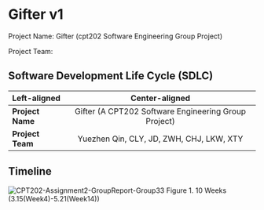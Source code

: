 # Gifter v1
<p> Project Name: Gifter (cpt202 Software Engineering Group Project) </p>
Project Team: 

## Software Development Life Cycle (SDLC)

| Left-aligned | Center-aligned | 
| :---         |     :---:      |       
| **Project Name**   | Gifter (A CPT202 Software Engineering Group Project)    | 
| **Project Team**     | Yuezhen Qin, CLY, JD, ZWH, CHJ, LKW, XTY       | 

 ## Timeline
![CPT202-Assignment2-GroupReport-Group33](https://github.com/YuezhenQin/Gifter/assets/37969376/edf8baee-c16f-40ce-bae1-4e7401d7a960)
Figure 1. 10 Weeks (3.15(Week4)-5.21(Week14))
